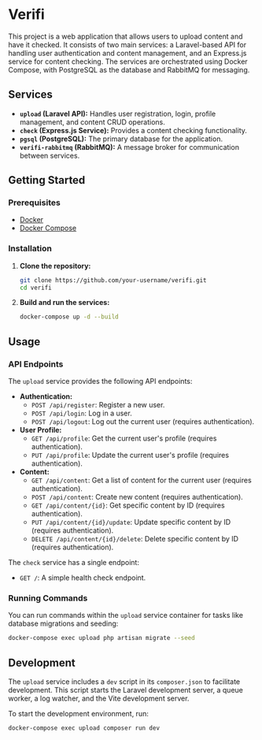 # Verifi

This project is a web application that allows users to upload content and have it checked. It consists of two main services: a Laravel-based API for handling user authentication and content management, and an Express.js service for content checking. The services are orchestrated using Docker Compose, with PostgreSQL as the database and RabbitMQ for messaging.

## Services

*   **`upload` (Laravel API):** Handles user registration, login, profile management, and content CRUD operations.
*   **`check` (Express.js Service):** Provides a content checking functionality.
*   **`pgsql` (PostgreSQL):** The primary database for the application.
*   **`verifi-rabbitmq` (RabbitMQ):** A message broker for communication between services.

## Getting Started

### Prerequisites

*   [Docker](https://docs.docker.com/get-docker/)
*   [Docker Compose](https://docs.docker.com/compose/install/)

### Installation

1.  **Clone the repository:**

    ```bash
    git clone https://github.com/your-username/verifi.git
    cd verifi
    ```

2.  **Build and run the services:**

    ```bash
    docker-compose up -d --build
    ```

## Usage

### API Endpoints

The `upload` service provides the following API endpoints:

*   **Authentication:**
    *   `POST /api/register`: Register a new user.
    *   `POST /api/login`: Log in a user.
    *   `POST /api/logout`: Log out the current user (requires authentication).
*   **User Profile:**
    *   `GET /api/profile`: Get the current user's profile (requires authentication).
    *   `PUT /api/profile`: Update the current user's profile (requires authentication).
*   **Content:**
    *   `GET /api/content`: Get a list of content for the current user (requires authentication).
    *   `POST /api/content`: Create new content (requires authentication).
    *   `GET /api/content/{id}`: Get specific content by ID (requires authentication).
    *   `PUT /api/content/{id}/update`: Update specific content by ID (requires authentication).
    *   `DELETE /api/content/{id}/delete`: Delete specific content by ID (requires authentication).

The `check` service has a single endpoint:

*   `GET /`: A simple health check endpoint.

### Running Commands

You can run commands within the `upload` service container for tasks like database migrations and seeding:

```bash
docker-compose exec upload php artisan migrate --seed
```

## Development

The `upload` service includes a `dev` script in its `composer.json` to facilitate development. This script starts the Laravel development server, a queue worker, a log watcher, and the Vite development server.

To start the development environment, run:

```bash
docker-compose exec upload composer run dev
```
